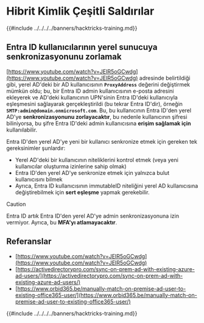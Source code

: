 # Hibrit Kimlik Çeşitli Saldırılar

{{#include ../../../../banners/hacktricks-training.md}}


## Entra ID kullanıcılarının yerel sunucuya senkronizasyonunu zorlamak

[https://www.youtube.com/watch?v=JEIR5oGCwdg](https://www.youtube.com/watch?v=JEIR5oGCwdg) adresinde belirtildiği gibi, yerel AD'deki bir AD kullanıcısının **`ProxyAddress`** değerini değiştirmek mümkün oldu; bu, bir Entra ID admin kullanıcısının e-posta adresini ekleyerek ve AD'deki kullanıcının UPN'sinin Entra ID'deki kullanıcıyla eşleşmesini sağlayarak gerçekleştirildi (bu tekrar Entra ID'dir), örneğin **`SMTP:admin@domain.onmicrosoft.com`**. Bu, bu kullanıcının Entra ID'den yerel AD'ye **senkronizasyonunu zorlayacaktır**, bu nedenle kullanıcının şifresi biliniyorsa, bu şifre Entra ID'deki admin kullanıcısına **erişim sağlamak için** kullanılabilir.

Entra ID'den yerel AD'ye yeni bir kullanıcı senkronize etmek için gereken tek gereksinimler şunlardır:

- Yerel AD'deki bir kullanıcının niteliklerini kontrol etmek (veya yeni kullanıcılar oluşturma izinlerine sahip olmak)
- Entra ID'den yerel AD'ye senkronize etmek için yalnızca bulut kullanıcısını bilmek
- Ayrıca, Entra ID kullanıcısının immutableID niteliğini yerel AD kullanıcısına değiştirebilmek için **sert eşleşme** yapmak gerekebilir.


> [!CAUTION]
> Entra ID artık Entra ID'den yerel AD'ye admin senkronizasyonuna izin vermiyor.
> Ayrıca, bu **MFA'yı atlamayacaktır**.



## Referanslar

- [https://www.youtube.com/watch?v=JEIR5oGCwdg](https://www.youtube.com/watch?v=JEIR5oGCwdg)
- [https://activedirectorypro.com/sync-on-prem-ad-with-existing-azure-ad-users/](https://activedirectorypro.com/sync-on-prem-ad-with-existing-azure-ad-users/)
- [https://www.orbid365.be/manually-match-on-premise-ad-user-to-existing-office365-user/](https://www.orbid365.be/manually-match-on-premise-ad-user-to-existing-office365-user/)

{{#include ../../../../banners/hacktricks-training.md}}
